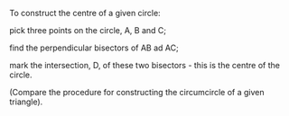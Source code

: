 To construct the centre of a given circle:

pick three points on the circle, A, B and C;

find the perpendicular bisectors of AB ad AC;

mark the intersection, D, of these two bisectors - this is the centre of
the circle.

(Compare the procedure for constructing the circumcircle of a given
triangle).
